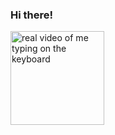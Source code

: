 ### Hi there!</b></h3>
<img src="https://media.tenor.com/fYg91qBpDdgAAAAC/bongo-cat-transparent.gif" alt="real video of me typing on the keyboard" width="150"/>



<!--
**Poleron402/Poleron402** is a ✨ _special_ ✨ repository because its `README.md` (this file) appears on your GitHub profile.

Here are some ideas to get you started:

- 🔭 I’m currently working on ...
- 🌱 I’m currently learning ...
- 👯 I’m looking to collaborate on ...
- 🤔 I’m looking for help with ...
- 💬 Ask me about ...
- 📫 How to reach me: ...
- 😄 Pronouns: ...
- ⚡ Fun fact: ...
-->
